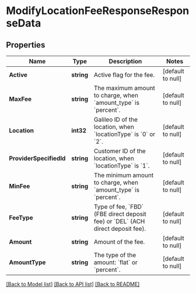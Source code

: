 # ModifyLocationFeeResponseResponseData

## Properties
Name | Type | Description | Notes
------------ | ------------- | ------------- | -------------
**Active** | **string** | Active flag for the fee. | [default to null]
**MaxFee** | **string** | The maximum amount to charge, when &#x60;amount_type&#x60; is &#x60;percent&#x60;. | [default to null]
**Location** | **int32** | Galileo ID of the location, when &#x60;locationType&#x60; is &#x60;0&#x60; or &#x60;2&#x60;. | [default to null]
**ProviderSpecifiedId** | **string** | Customer ID of the location, when &#x60;locationType&#x60; is &#x60;1&#x60;. | [default to null]
**MinFee** | **string** | The minimum amount to charge, when &#x60;amount_type&#x60; is &#x60;percent&#x60;. | [default to null]
**FeeType** | **string** | Type of fee, &#x60;FBD&#x60; (FBE direct deposit fee) or &#x60;DEL&#x60; (ACH direct deposit fee). | [default to null]
**Amount** | **string** | Amount of the fee. | [default to null]
**AmountType** | **string** | The type of the amount: &#x60;flat&#x60; or &#x60;percent&#x60;. | [default to null]

[[Back to Model list]](../README.md#documentation-for-models) [[Back to API list]](../README.md#documentation-for-api-endpoints) [[Back to README]](../README.md)

